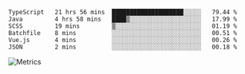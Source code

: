 <!--START_SECTION:waka-->

```text
TypeScript   21 hrs 56 mins  ████████████████████░░░░░   79.44 %
Java         4 hrs 58 mins   ████▒░░░░░░░░░░░░░░░░░░░░   17.99 %
SCSS         19 mins         ▒░░░░░░░░░░░░░░░░░░░░░░░░   01.19 %
Batchfile    8 mins          ░░░░░░░░░░░░░░░░░░░░░░░░░   00.51 %
Vue.js       4 mins          ░░░░░░░░░░░░░░░░░░░░░░░░░   00.26 %
JSON         2 mins          ░░░░░░░░░░░░░░░░░░░░░░░░░   00.18 %
```

<!--END_SECTION:waka-->

![Metrics](https://metrics.lecoq.io/TachibanaKimika?template=classic&base.activity=0&base.community=0&base.repositories=0&languages=1&isocalendar=1&isocalendar.duration=half-year&languages.limit=8&languages.sections=most-used&languages.colors=github&languages.threshold=0%25&languages.indepth=false&languages.recent.load=300&languages.recent.days=14&config.timezone=Asia%2FShanghai)
